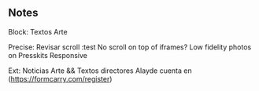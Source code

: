 ## Notes

Block:
Textos Arte

Precise:
Revisar scroll :test
No scroll on top of iframes?
Low fidelity photos on Presskits
Responsive

Ext:
Noticias Arte && Textos directores
Alayde cuenta en (https://formcarry.com/register)
